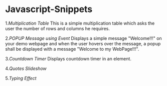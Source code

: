 # Javascript-Snippets

1.*_Multiplication Table_*
This is a simple multiplication table which asks the user the number of rows and columns he requires. 

2.*_POPUP Message using Event_*
Displays a simple message "Welcome!!!" on your demo webpage and when the user hovers over the message, a popup shall be displayed with a message "Welcome to my WebPage!!!".

3.*_Countdown Timer_*
Displays countdown timer in an element.

4.*_Quotes Slideshow_*

5.*_Typing Effect_*


